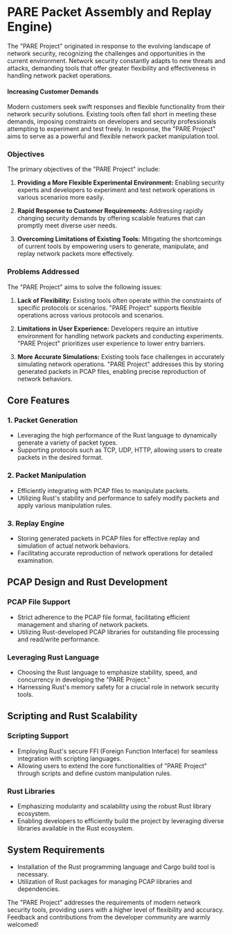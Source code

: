 # PARE Packet Assembly and Replay Engine)

The "PARE Project" originated in response to the evolving landscape of network security, recognizing the challenges and opportunities in the current environment. Network security constantly adapts to new threats and attacks, demanding tools that offer greater flexibility and effectiveness in handling network packet operations.

#### Increasing Customer Demands
Modern customers seek swift responses and flexible functionality from their network security solutions. Existing tools often fall short in meeting these demands, imposing constraints on developers and security professionals attempting to experiment and test freely. In response, the "PARE Project" aims to serve as a powerful and flexible network packet manipulation tool.

### Objectives
The primary objectives of the "PARE Project" include:

1. **Providing a More Flexible Experimental Environment:** Enabling security experts and developers to experiment and test network operations in various scenarios more easily.

2. **Rapid Response to Customer Requirements:** Addressing rapidly changing security demands by offering scalable features that can promptly meet diverse user needs.

3. **Overcoming Limitations of Existing Tools:** Mitigating the shortcomings of current tools by empowering users to generate, manipulate, and replay network packets more effectively.

### Problems Addressed
The "PARE Project" aims to solve the following issues:

1. **Lack of Flexibility:** Existing tools often operate within the constraints of specific protocols or scenarios. "PARE Project" supports flexible operations across various protocols and scenarios.

2. **Limitations in User Experience:** Developers require an intuitive environment for handling network packets and conducting experiments. "PARE Project" prioritizes user experience to lower entry barriers.

3. **More Accurate Simulations:** Existing tools face challenges in accurately simulating network operations. "PARE Project" addresses this by storing generated packets in PCAP files, enabling precise reproduction of network behaviors.

## Core Features

### 1. Packet Generation
- Leveraging the high performance of the Rust language to dynamically generate a variety of packet types.
- Supporting protocols such as TCP, UDP, HTTP, allowing users to create packets in the desired format.

### 2. Packet Manipulation
- Efficiently integrating with PCAP files to manipulate packets.
- Utilizing Rust's stability and performance to safely modify packets and apply various manipulation rules.

### 3. Replay Engine
- Storing generated packets in PCAP files for effective replay and simulation of actual network behaviors.
- Facilitating accurate reproduction of network operations for detailed examination.

## PCAP Design and Rust Development

### PCAP File Support
- Strict adherence to the PCAP file format, facilitating efficient management and sharing of network packets.
- Utilizing Rust-developed PCAP libraries for outstanding file processing and read/write performance.

### Leveraging Rust Language
- Choosing the Rust language to emphasize stability, speed, and concurrency in developing the "PARE Project."
- Harnessing Rust's memory safety for a crucial role in network security tools.

## Scripting and Rust Scalability

### Scripting Support
- Employing Rust's secure FFI (Foreign Function Interface) for seamless integration with scripting languages.
- Allowing users to extend the core functionalities of "PARE Project" through scripts and define custom manipulation rules.

### Rust Libraries
- Emphasizing modularity and scalability using the robust Rust library ecosystem.
- Enabling developers to efficiently build the project by leveraging diverse libraries available in the Rust ecosystem.

## System Requirements
- Installation of the Rust programming language and Cargo build tool is necessary.
- Utilization of Rust packages for managing PCAP libraries and dependencies.

The "PARE Project" addresses the requirements of modern network security tools, providing users with a higher level of flexibility and accuracy. Feedback and contributions from the developer community are warmly welcomed!
